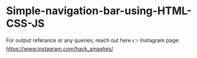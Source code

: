 # Simple-navigation-bar-using-HTML-CSS-JS

For output referance or any queries, reach out here 👉 Instagram page: https://www.instagram.com/hack_smashes/
